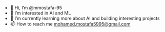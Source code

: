 - 👋 Hi, I’m @mmostafa-95
- 👀 I’m interested in AI and ML
- 🌱 I’m currently learning more about AI and building interesting projects
- 📫 How to reach me mohamed.mostafa5995@gmail.com

<!---
mmostafa-95/mmostafa-95 is a ✨ special ✨ repository because its `README.md` (this file) appears on your GitHub profile.
You can click the Preview link to take a look at your changes.
--->
